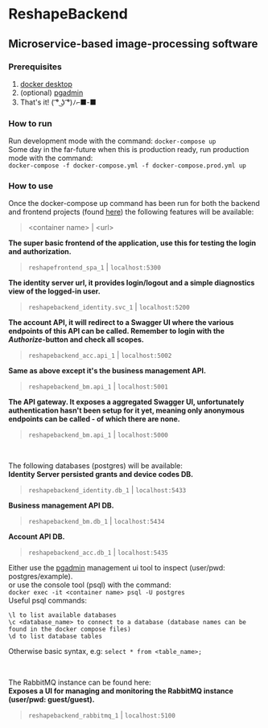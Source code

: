 # ReshapeBackend

## Microservice-based image-processing software

### Prerequisites
1. [docker desktop](https://www.docker.com/products/docker-desktop)
2. (optional) [pgadmin](https://www.pgadmin.org/download/)
3. That's it! ( ͡° ͜ʖ ͡°)ﾉ⌐■-■

### How to run
Run development mode with the command: `docker-compose up`\
Some day in the far-future when this is production ready, run production mode with the command:\
`docker-compose -f docker-compose.yml -f docker-compose.prod.yml up`

### How to use
Once the docker-compose up command has been run for both the backend and frontend projects (found [here](https://github.com/tlien/ReshapeFrontend/))
the following features will be available:

> \<container name> | \<url>

**The super basic frontend of the application, use this for testing the login and authorization.**
> `reshapefrontend_spa_1` | `localhost:5300`

**The identity server url, it provides login/logout and a simple diagnostics view of the logged-in user.**
> `reshapebackend_identity.svc_1` | `localhost:5200`

**The account API, it will redirect to a Swagger UI where the various endpoints of this API can be called. Remember to login with the _Authorize_-button and check all scopes.**
> `reshapebackend_acc.api_1` | `localhost:5002`

**Same as above except it's the business management API.**
> `reshapebackend_bm.api_1` | `localhost:5001`

**The API gateway. It exposes a aggregated Swagger UI, unfortunately authentication hasn't been setup for it yet, meaning only anonymous endpoints can be called - of which there are none.**
> `reshapebackend_bm.api_1` | `localhost:5000`

<br />

The following databases (postgres) will be available:\
**Identity Server persisted grants and device codes DB.**
> `reshapebackend_identity.db_1` | `localhost:5433`

**Business management API DB.**
> `reshapebackend_bm.db_1` | `localhost:5434`

**Account API DB.**
> `reshapebackend_acc.db_1` | `localhost:5435`

Either use the [pgadmin](https://www.pgadmin.org/download/) management ui tool to inspect (user/pwd: postgres/example).\
or use the console tool (psql) with the command:\
`docker exec -it <container name> psql -U postgres`\
Useful psql commands:
```
\l to list available databases
\c <database_name> to connect to a database (database names can be found in the docker compose files)
\d to list database tables
```
Otherwise basic syntax, e.g: `select * from <table_name>;`

<br />

The RabbitMQ instance can be found here:\
**Exposes a UI for managing and monitoring the RabbitMQ instance (user/pwd: guest/guest).**
> `reshapebackend_rabbitmq_1` | `localhost:5100`

